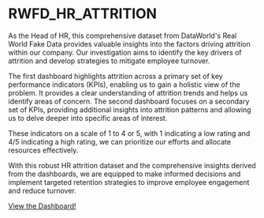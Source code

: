 # RWFD_HR_ATTRITION
As the Head of HR, this comprehensive dataset from DataWorld's Real World Fake Data provides valuable insights into the factors driving attrition within our company. Our investigation aims to identify the key drivers of attrition and develop strategies to mitigate employee turnover.

The first dashboard highlights attrition across a primary set of key performance indicators (KPIs), enabling us to gain a holistic view of the problem. It provides a clear understanding of attrition trends and helps us identify areas of concern. The second dashboard focuses on a secondary set of KPIs, providing additional insights into attrition patterns and allowing us to delve deeper into specific areas of interest. 

These indicators on a scale of 1 to 4 or 5, with 1 indicating a low rating and 4/5 indicating a high rating, we can prioritize our efforts and allocate resources effectively.

With this robust HR attrition dataset and the comprehensive insights derived from the dashboards, we are equipped to make informed decisions and implement targeted retention strategies to improve employee engagement and reduce turnover.

[View the Dashboard!](https://public.tableau.com/app/profile/stephan.keo)
